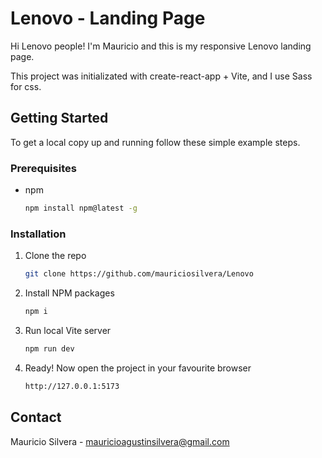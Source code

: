 # Lenovo - Landing Page

Hi Lenovo people! I'm Mauricio and this is my responsive Lenovo landing page.

This project was initializated with create-react-app + Vite, and I use Sass for css.

## Getting Started

To get a local copy up and running follow these simple example steps.

### Prerequisites

- npm

  ```sh
  npm install npm@latest -g
  ```

### Installation

1. Clone the repo

   ```sh
   git clone https://github.com/mauriciosilvera/Lenovo
   ```

2. Install NPM packages

   ```sh
   npm i
   ```

3. Run local Vite server

   ```sh
   npm run dev
   ```

4. Ready! Now open the project in your favourite browser

   ```sh
   http://127.0.0.1:5173
   ```

## Contact

Mauricio Silvera - mauricioagustinsilvera@gmail.com
